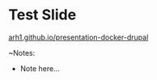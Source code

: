 # Test Slide

[arh1.github.io/presentation-docker-drupal](https://arh1.github.io/presentation-docker-drupal/)

~Notes:

*   Note here...
